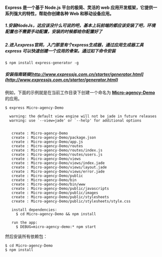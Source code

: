 #### Express 是一个基于 Node.js 平台的极简、灵活的 web 应用开发框架，它提供一系列强大的特性，帮助你创建各种 Web 和移动设备应用。

##### 1.安装NodeJs，这应该没什么可说的吧，基本上玩前端的都应该安装了吧，环境配置也不需要手动配置，安装的时候都给你配置好了

##### 2.进入express官网，入门那里有个express生成器，通过应用生成器工具 express 可以快速创建一个应用的骨架。通过如下命令安装

```
$ npm install express-generator -g
```

##### 安装指南链接[http://www.expressjs.com.cn/starter/generator.html](http://www.expressjs.com.cn/starter/generator.html)

例如，下面的示例就是在当前工作目录下创建一个命名为 [**Micro-agency-Demo**](https://github.com/MrZwqShuai/Micro-agency-Demo)的应用。

    $ express Micro-agency-Demo

      warning: the default view engine will not be jade in future releases
      warning: use `--view=jade' or `--help' for additional options


       create : Micro-agency-Demo
       create : Micro-agency-Demo/package.json
       create : Micro-agency-Demo/app.js
       create : Micro-agency-Demo/routes
       create : Micro-agency-Demo/routes/index.js
       create : Micro-agency-Demo/routes/users.js
       create : Micro-agency-Demo/views
       create : Micro-agency-Demo/views/index.jade
       create : Micro-agency-Demo/views/layout.jade
       create : Micro-agency-Demo/views/error.jade
       create : Micro-agency-Demo/public
       create : Micro-agency-Demo/bin
       create : Micro-agency-Demo/bin/www
       create : Micro-agency-Demo/public/javascripts
       create : Micro-agency-Demo/public/images
       create : Micro-agency-Demo/public/stylesheets
       create : Micro-agency-Demo/public/stylesheets/style.css

       install dependencies:
         $ cd Micro-agency-Demo && npm install

       run the app:
         $ DEBUG=micro-agency-demo:* npm start


然后安装所有依赖包：

```
$ cd Micro-agency-Demo
$ npm install
```



